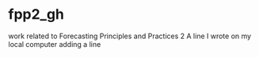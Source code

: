# fpp2_gh
work related to Forecasting Principles and Practices 2
A line I wrote on my local computer
adding a line
